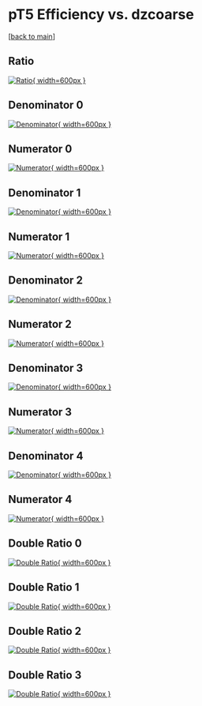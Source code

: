 # pT5 Efficiency vs. dzcoarse

[[back to main](./)]



## Ratio

[![Ratio](../mtv/var/pT5_xtr_11_-1_eff_dzcoarse.png){ width=600px }](../mtv/var/pT5_xtr_11_-1_eff_dzcoarse.pdf)

## Denominator 0

[![Denominator](../mtv/den/pT5_xtr_11_-1_eff_dzcoarse_den0.png){ width=600px }](../mtv/den/pT5_xtr_11_-1_eff_dzcoarse_den0.pdf)

## Numerator 0

[![Numerator](../mtv/num/pT5_xtr_11_-1_eff_dzcoarse_num0.png){ width=600px }](../mtv/num/pT5_xtr_11_-1_eff_dzcoarse_num0.pdf)

## Denominator 1

[![Denominator](../mtv/den/pT5_xtr_11_-1_eff_dzcoarse_den1.png){ width=600px }](../mtv/den/pT5_xtr_11_-1_eff_dzcoarse_den1.pdf)

## Numerator 1

[![Numerator](../mtv/num/pT5_xtr_11_-1_eff_dzcoarse_num1.png){ width=600px }](../mtv/num/pT5_xtr_11_-1_eff_dzcoarse_num1.pdf)

## Denominator 2

[![Denominator](../mtv/den/pT5_xtr_11_-1_eff_dzcoarse_den2.png){ width=600px }](../mtv/den/pT5_xtr_11_-1_eff_dzcoarse_den2.pdf)

## Numerator 2

[![Numerator](../mtv/num/pT5_xtr_11_-1_eff_dzcoarse_num2.png){ width=600px }](../mtv/num/pT5_xtr_11_-1_eff_dzcoarse_num2.pdf)

## Denominator 3

[![Denominator](../mtv/den/pT5_xtr_11_-1_eff_dzcoarse_den3.png){ width=600px }](../mtv/den/pT5_xtr_11_-1_eff_dzcoarse_den3.pdf)

## Numerator 3

[![Numerator](../mtv/num/pT5_xtr_11_-1_eff_dzcoarse_num3.png){ width=600px }](../mtv/num/pT5_xtr_11_-1_eff_dzcoarse_num3.pdf)

## Denominator 4

[![Denominator](../mtv/den/pT5_xtr_11_-1_eff_dzcoarse_den4.png){ width=600px }](../mtv/den/pT5_xtr_11_-1_eff_dzcoarse_den4.pdf)

## Numerator 4

[![Numerator](../mtv/num/pT5_xtr_11_-1_eff_dzcoarse_num4.png){ width=600px }](../mtv/num/pT5_xtr_11_-1_eff_dzcoarse_num4.pdf)

## Double Ratio 0

[![Double Ratio](../mtv/ratio/pT5_xtr_11_-1_eff_dzcoarse_ratio0.png){ width=600px }](../mtv/ratio/pT5_xtr_11_-1_eff_dzcoarse_ratio0.pdf)

## Double Ratio 1

[![Double Ratio](../mtv/ratio/pT5_xtr_11_-1_eff_dzcoarse_ratio1.png){ width=600px }](../mtv/ratio/pT5_xtr_11_-1_eff_dzcoarse_ratio1.pdf)

## Double Ratio 2

[![Double Ratio](../mtv/ratio/pT5_xtr_11_-1_eff_dzcoarse_ratio2.png){ width=600px }](../mtv/ratio/pT5_xtr_11_-1_eff_dzcoarse_ratio2.pdf)

## Double Ratio 3

[![Double Ratio](../mtv/ratio/pT5_xtr_11_-1_eff_dzcoarse_ratio3.png){ width=600px }](../mtv/ratio/pT5_xtr_11_-1_eff_dzcoarse_ratio3.pdf)

